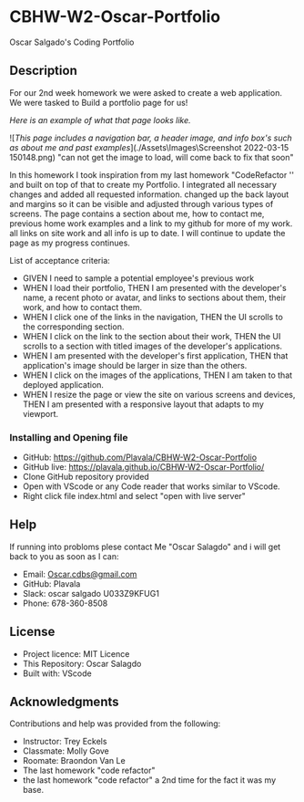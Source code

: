 # CBHW-W2-Oscar-Portfolio
Oscar Salgado's Coding Portfolio

## Description
For our 2nd week homework we were asked to create a web application. We were tasked to Build a portfolio page for us!

*Here is an example of what that page looks like.*

![*This page includes a navigation bar, a header image, and info box's such as about me and past examples*](./Assets\Images\Screenshot 2022-03-15 150148.png)
"can not get the image to load, will come back to fix that soon"

In this homework I took inspiration from my last homework "CodeRefactor '' and built on top of that to create my Portfolio. I integrated all necessary changes and added all requested information. changed up the back layout and margins so it can be visible and adjusted through various types of screens. The page contains a section about me, how to contact me, previous home work examples and a link to my github for more of my work. all links on site work and all info is up to date. I will continue to update the page as my progress continues.

List of acceptance criteria:
- GIVEN I need to sample a potential employee's previous work
- WHEN I load their portfolio,
THEN I am presented with the developer's name, a recent photo or avatar, and links to sections about them, their work, and how to contact them.
- WHEN I click one of the links in the navigation,
THEN the UI scrolls to the corresponding section.
- WHEN I click on the link to the section about their work,
THEN the UI scrolls to a section with titled images of the developer's applications.
- WHEN I am presented with the developer's first application,
THEN that application's image should be larger in size than the others.
- WHEN I click on the images of the applications,
THEN I am taken to that deployed application.
- WHEN I resize the page or view the site on various screens and devices,
THEN I am presented with a responsive layout that adapts to my viewport.

### Installing and Opening file

- GitHub: https://github.com/Plavala/CBHW-W2-Oscar-Portfolio
- GitHub live:  https://plavala.github.io/CBHW-W2-Oscar-Portfolio/
- Clone GitHub repository provided
- Open with VScode or any Code reader that works similar to VScode.
- Right click file index.html and select "open with live server"

## Help
If running into probloms plese contact Me "Oscar Salagdo" and i will get back to you as soon as I can:
- Email: Oscar.cdbs@gmail.com
- GitHub: Plavala
- Slack: oscar salgado U033Z9KFUG1
- Phone: 678-360-8508

## License
- Project licence: MIT Licence
- This Repository: Oscar Salagdo
- Built with: VScode

## Acknowledgments
Contributions and help was provided from the following:
- Instructor: Trey Eckels
- Classmate: Molly Gove
- Roomate: Braondon Van Le
- The last homework "code refactor" 
- the last homework "code refactor" a 2nd time for the fact it was my base.
